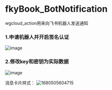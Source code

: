 # fkyBook_BotNotification
wgcloud_action用来向飞书机器人发送通知
### 1.申请机器人并开启签名认证
![image](https://user-images.githubusercontent.com/104205371/229437520-e3d3addd-ff68-40b6-918e-b45506f005b1.png)
### 2.修改key和密钥为实际数据
![image](https://user-images.githubusercontent.com/104205371/229437669-01fba0ff-24a2-4979-875f-0beaa2996491.png)

消息卡片样式：
![1680505604715](https://user-images.githubusercontent.com/104205371/229437030-0c677a74-b129-4853-b281-1a090a23f96d.jpg)
